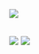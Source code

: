 <img src="https://capsule-render.vercel.app/api?type=waving&color=auto&height=200&section=header&text=Garbage of Galaxy&fontSize=40" />

## <img src="https://img.shields.io/badge/unity-FFFFFF?style=for-the-badge&logo=unity&logoColor=black"> <img src="https://img.shields.io/badge/csharp-239120?style=for-the-badge&logo=CSharp&logoColor=white">
